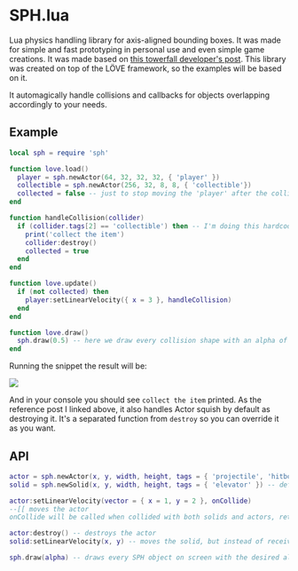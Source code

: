 # SPH.lua

Lua physics handling library for axis-aligned bounding boxes. It was made for simple and fast prototyping in personal use and even simple game creations. It was made based on [this towerfall developer's post](https://maddymakesgames.com/articles/celeste_and_towerfall_physics/index.html). This library was created on top of the LÖVE framework, so the examples will be based on it.

It automagically handle collisions and callbacks for objects overlapping accordingly to your needs.

## Example

```lua
local sph = require 'sph'

function love.load()
  player = sph.newActor(64, 32, 32, 32, { 'player' })
  collectible = sph.newActor(256, 32, 8, 8, { 'collectible'})
  collected = false -- just to stop moving the 'player' after the collision trigger
end

function handleCollision(collider)
  if (collider.tags[2] == 'collectible') then -- I'm doing this hardcoded but on a real life project you'll not do that
    print('collect the item')
    collider:destroy()
    collected = true
  end
end

function love.update()
  if (not collected) then
    player:setLinearVelocity({ x = 3 }, handleCollision)
  end
end

function love.draw()
  sph.draw(0.5) -- here we draw every collision shape with an alpha of 50%
end
```

Running the snippet the result will be:

![](sample.gif)

And in your console you should see `collect the item` printed.
As the reference post I linked above, it also handles Actor squish by default as destroying it. It's a separated function from `destroy` so you can override it as you want.

## API

```lua
actor = sph.newActor(x, y, width, height, tags = { 'projectile', 'hitbox' }) -- default tag[1] = 'actor'
solid = sph.newSolid(x, y, width, height, tags = { 'elevator' }) -- default tag[1] = 'solid'

actor:setLinearVelocity(vector = { x = 1, y = 2 }, onCollide)
--[[ moves the actor
onCollide will be called when collided with both solids and actors, returning the trigger (for actors) or collider object ]]--

actor:destroy() -- destroys the actor
solid:setLinearVelocity(x, y) -- moves the solid, but instead of receiving a vector table, x and y are received as separated parameters

sph.draw(alpha) -- draws every SPH object on screen with the desired alpha (0 - 1)
```
